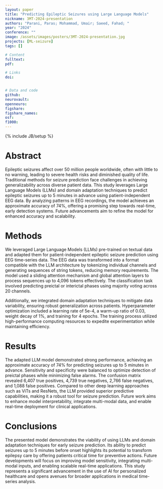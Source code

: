 ```yaml
---
layout: paper
title: "Predicting Epileptic Seizures using Large Language Models"
nickname: 3MT-2024-presentation
authors: "Parani, Paras; Mohammad, Umair; Saeed, Fahad; "
year: "2024"
conference: ""
image: /assets/images/posters/3MT-2024-presentation.jpg
projects: [ML-seizure]
tags: []

# Content
fulltext:
pdf: 

# Links
doi: 


# Data and code
github:
neurovault:
openneuro:
figshare:
figshare_names:
osf:
f1000:
---
```


{% include JB/setup %}

# Abstract
Epileptic seizures affect over 50 million people worldwide, often with little to no warning, leading to severe health risks and diminished quality of life. Traditional methods for seizure prediction face challenges in achieving generalizability across diverse patient data. This study leverages Large Language Models (LLMs) and domain adaptation techniques to predict epileptic seizures up to 5 minutes in advance using patient-independent EEG data. By analyzing patterns in EEG recordings, the model achieves an approximate accuracy of 74%, offering a promising step towards real-time, early detection systems. Future advancements aim to refine the model for enhanced accuracy and scalability.

# Methods
We leveraged Large Language Models (LLMs) pre-trained on textual data and adapted them for patient-independent epileptic seizure prediction using EEG time-series data. The EEG data was transformed into a format compatible with the LLM architecture by tokenizing individual channels and generating sequences of string tokens, reducing memory requirements. The model used a sliding attention mechanism and global attention layers to process sequences up to 4,096 tokens effectively. The classification task involved predicting preictal or interictal phases using majority voting across 20 channels.

Additionally, we integrated domain adaptation techniques to mitigate data variability, ensuring robust generalization across patients. Hyperparameter optimization included a learning rate of 5e-4, a warm-up ratio of 0.03, weight decay of 1%, and training for 4 epochs. The training process utilized high-performance computing resources to expedite experimentation while maintaining efficiency.

# Results
The adapted LLM model demonstrated strong performance, achieving an approximate accuracy of 74% for predicting seizures up to 5 minutes in advance. Sensitivity and specificity were balanced to optimize detection of preictal phases while minimizing false alarms. The confusion matrix revealed 6,407 true positives, 4,739 true negatives, 2,766 false negatives, and 1,088 false positives. Compared to other deep learning approaches such as ViTs and ResNets, the LLM provided superior predictive capabilities, making it a robust tool for seizure prediction. Future work aims to enhance model interpretability, integrate multi-modal data, and enable real-time deployment for clinical applications. 

# Conclusions
The presented model demonstrates the viability of using LLMs and domain adaptation techniques for early seizure prediction. Its ability to predict seizures up to 5 minutes before onset highlights its potential to transform epilepsy care by offering patients critical time for preventive actions. Future developments will focus on improving model sensitivity, integrating multi-modal inputs, and enabling scalable real-time applications. This study represents a significant advancement in the use of AI for personalized healthcare and opens avenues for broader applications in medical time-series analysis.